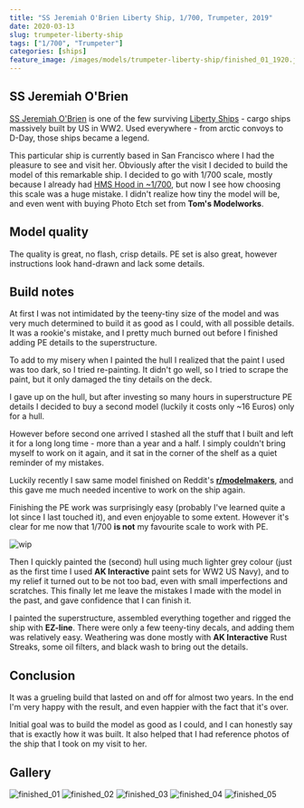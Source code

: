 ```yaml
---
title: "SS Jeremiah O'Brien Liberty Ship, 1/700, Trumpeter, 2019"
date: 2020-03-13
slug: trumpeter-liberty-ship
tags: ["1/700", "Trumpeter"]
categories: [ships]
feature_image: /images/models/trumpeter-liberty-ship/finished_01_1920.jpg
---
```


## SS Jeremiah O'Brien
[SS Jeremiah O'Brien](https://en.wikipedia.org/wiki/SS_Jeremiah_O%27Brien) is one of the few
surviving [Liberty Ships](https://en.wikipedia.org/wiki/Liberty_ship) - cargo ships massively built by US in WW2.
Used everywhere - from arctic convoys to D-Day, those ships became a legend.

This particular ship is currently based in San Francisco where I had the pleasure to see and visit her.
Obviously after the visit I decided to build the model of this remarkable ship. I decided to go with 1/700 scale, mostly
because I already had [HMS Hood in ~1/700](/models/zvezda-hood), but now I see how choosing this scale was a huge mistake.
I didn't realize how tiny the model will be, and even went with buying Photo Etch set from **Tom's Modelworks**.

## Model quality
The quality is great, no flash, crisp details. PE set is also great, however instructions look hand-drawn and lack some details.

## Build notes

At first I was not intimidated by the teeny-tiny size of the model and was very much determined to build it as good as I could, with all possible details.
It was a rookie's mistake, and I pretty much burned out before I finished adding PE details to the superstructure.

To add to my misery when I painted the hull I realized that the paint I used was too dark, so I tried re-painting.
It didn't go well, so I tried to scrape the paint, but it only damaged the tiny details on the deck.

I gave up on the hull, but after investing so many hours in superstructure PE details I decided to buy a second model (luckily it costs only ~16 Euros) only for a hull.

However before second one arrived I stashed all the stuff that I built and left it for a long long time - more than a year and a half.
I simply couldn't bring myself to work on it again, and it sat in the corner of the shelf as a quiet reminder of my mistakes.

Luckily recently I saw same model finished on Reddit's **[r/modelmakers](https://www.reddit.com/r/modelmakers/)**, and this gave me much needed incentive to work on the ship again.

Finishing the PE work was surprisingly easy (probably I've learned quite a lot since I last touched it), and even enjoyable to some extent.
However it's clear for me now that 1/700 **is not** my favourite scale to work with PE.

![wip](/images/models/trumpeter-liberty-ship/wip_01_1920.jpg)

Then I quickly painted the (second) hull using much lighter grey colour (just as the first time I used **AK Interactive** paint sets for WW2 US Navy),
and to my relief it turned out to be not too bad, even with small imperfections and scratches.
This finally let me leave the mistakes I made with the model in the past, and gave confidence that I can finish it.

I painted the superstructure, assembled everything together and rigged the ship with **EZ-line**.
There were only a few teeny-tiny decals, and adding them was relatively easy.
Weathering was done mostly with **AK Interactive** Rust Streaks, some oil filters, and black wash to bring out the details.


## Conclusion
It was a grueling build that lasted on and off for almost two years. In the end I'm very happy with the result, and even happier with the fact that it's over.

Initial goal was to build the model as good as I could, and I can honestly say that is exactly how it was built.
It also helped that I had reference photos of the ship that I took on my visit to her.

## Gallery

![finished_01](/images/models/trumpeter-liberty-ship/finished_01_1920.jpg)
![finished_02](/images/models/trumpeter-liberty-ship/finished_02_1920.jpg)
![finished_03](/images/models/trumpeter-liberty-ship/finished_03_1920.jpg)
![finished_04](/images/models/trumpeter-liberty-ship/finished_04_1920.jpg)
![finished_05](/images/models/trumpeter-liberty-ship/finished_05_1920.jpg)
